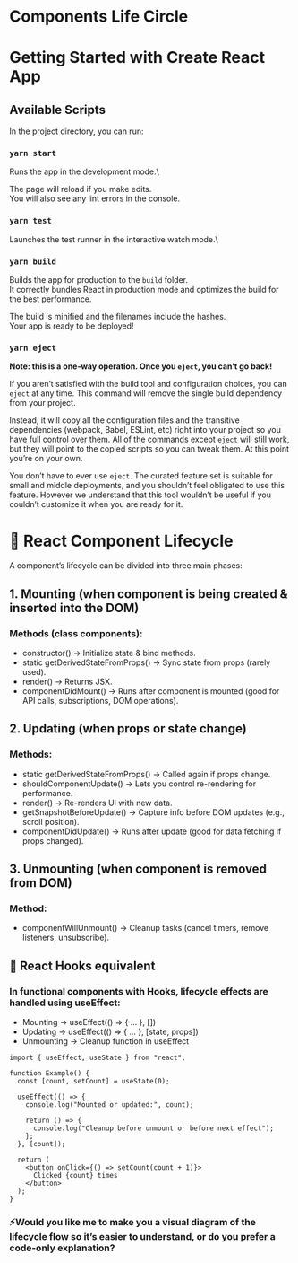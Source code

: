 # Components Life Circle
# Getting Started with Create React App

## Available Scripts

In the project directory, you can run:

### `yarn start`

Runs the app in the development mode.\

The page will reload if you make edits.\
You will also see any lint errors in the console.

### `yarn test`

Launches the test runner in the interactive watch mode.\

### `yarn build`

Builds the app for production to the `build` folder.\
It correctly bundles React in production mode and optimizes the build for the best performance.

The build is minified and the filenames include the hashes.\
Your app is ready to be deployed!

### `yarn eject`

**Note: this is a one-way operation. Once you `eject`, you can’t go back!**

If you aren’t satisfied with the build tool and configuration choices, you can `eject` at any time. This command will remove the single build dependency from your project.

Instead, it will copy all the configuration files and the transitive dependencies (webpack, Babel, ESLint, etc) right into your project so you have full control over them. All of the commands except `eject` will still work, but they will point to the copied scripts so you can tweak them. At this point you’re on your own.

You don’t have to ever use `eject`. The curated feature set is suitable for small and middle deployments, and you shouldn’t feel obligated to use this feature. However we understand that this tool wouldn’t be useful if you couldn’t customize it when you are ready for it.

# 🔄 React Component Lifecycle

A component’s lifecycle can be divided into three main phases:

## 1. Mounting (when component is being created & inserted into the DOM)

### Methods (class components):
 - constructor() → Initialize state & bind methods.
 - static getDerivedStateFromProps() → Sync state from props (rarely used).
 - render() → Returns JSX.
 - componentDidMount() → Runs after component is mounted (good for API calls, subscriptions, DOM operations).

## 2. Updating (when props or state change)

### Methods:
 - static getDerivedStateFromProps() → Called again if props change.
 - shouldComponentUpdate() → Lets you control re-rendering for performance.
 - render() → Re-renders UI with new data.
 - getSnapshotBeforeUpdate() → Capture info before DOM updates (e.g., scroll position).
 - componentDidUpdate() → Runs after update (good for data fetching if props changed).

## 3. Unmounting (when component is removed from DOM)

### Method:
 - componentWillUnmount() → Cleanup tasks (cancel timers, remove listeners, unsubscribe).

## 🔹 React Hooks equivalent

### In functional components with Hooks, lifecycle effects are handled using useEffect:
 - Mounting → useEffect(() => { ... }, [])
 - Updating → useEffect(() => { ... }, [state, props])
 - Unmounting → Cleanup function in useEffect

```
import { useEffect, useState } from "react";

function Example() {
  const [count, setCount] = useState(0);

  useEffect(() => {
    console.log("Mounted or updated:", count);

    return () => {
      console.log("Cleanup before unmount or before next effect");
    };
  }, [count]); 

  return (
    <button onClick={() => setCount(count + 1)}>
      Clicked {count} times
    </button>
  );
}
```

### ⚡Would you like me to make you a visual diagram of the lifecycle flow so it’s easier to understand, or do you prefer a code-only explanation?
